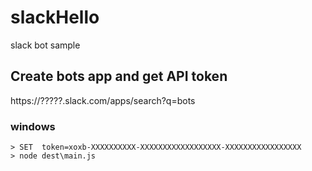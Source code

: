 # slackHello
slack bot sample

## Create bots app and get API token
https://?????.slack.com/apps/search?q=bots

### windows
```
> SET  token=xoxb-XXXXXXXXXX-XXXXXXXXXXXXXXXXXX-XXXXXXXXXXXXXXXXX
> node dest\main.js
```

